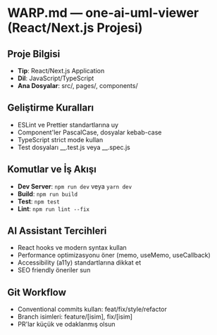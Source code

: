 # WARP.md — one-ai-uml-viewer (React/Next.js Projesi)

## Proje Bilgisi
- **Tip**: React/Next.js Application
- **Dil**: JavaScript/TypeScript
- **Ana Dosyalar**: src/, pages/, components/

## Geliştirme Kuralları
- ESLint ve Prettier standartlarına uy
- Component'ler PascalCase, dosyalar kebab-case
- TypeScript strict mode kullan
- Test dosyaları __.test.js veya __.spec.js

## Komutlar ve İş Akışı
- **Dev Server**: `npm run dev` veya `yarn dev`
- **Build**: `npm run build` 
- **Test**: `npm test`
- **Lint**: `npm run lint --fix`

## AI Assistant Tercihleri
- React hooks ve modern syntax kullan
- Performance optimizasyonu öner (memo, useMemo, useCallback)
- Accessibility (a11y) standartlarına dikkat et
- SEO friendly öneriler sun

## Git Workflow
- Conventional commits kullan: feat/fix/style/refactor
- Branch isimleri: feature/[isim], fix/[isim]
- PR'lar küçük ve odaklanmış olsun
